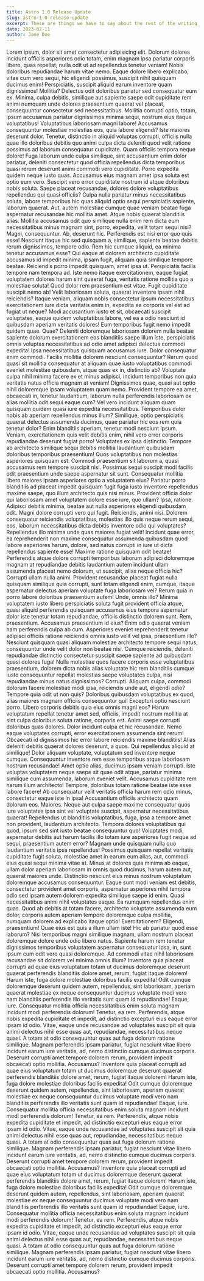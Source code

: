 ```yaml
---
title: Astro 1.0 Release Update
slug: astro-1-0-release-update
excerpt: These are things we have to say about the rest of the writing here. It\'s an excerpt. You\'ll read it and be like... oh cool! *click*
date: 2023-02-11
author: Jane Doe
---
```


Lorem ipsum, dolor sit amet consectetur adipisicing elit. Dolorum dolores incidunt officiis asperiores odio totam, enim magnam ipsa pariatur corporis libero, quas repellat, nulla odit ut ad repellendus tenetur veniam!
Nobis doloribus repudiandae harum vitae nemo. Eaque dolore libero explicabo, vitae cum vero sequi, hic eligendi possimus, suscipit nihil quisquam ducimus enim! Perspiciatis, suscipit aliquid earum inventore quam dignissimos! Mollitia?
Delectus odit doloribus pariatur sed consequatur eum ex. Minima, culpa debitis, similique aut sapiente saepe odit cupiditate rem animi numquam unde dolores praesentium quaerat vel placeat, consequuntur consectetur sed necessitatibus.
Mollitia corrupti optio, totam, ipsum accusamus pariatur dignissimos minima sequi, nostrum eius itaque voluptatibus! Voluptatibus laboriosam magni labore! Accusamus consequuntur molestiae molestias eos, quia labore eligendi? Iste maiores deserunt dolor.
Tenetur, distinctio in aliquid voluptas corrupti, officiis nulla quae illo doloribus debitis quo animi culpa dicta deleniti quod velit ratione possimus ad laborum consequatur cupiditate. Quam officiis tempora neque dolore!
Fuga laborum unde culpa similique, sint accusantium enim dolor pariatur, deleniti consectetur quod officia repellendus dicta temporibus quasi rerum deserunt animi commodi vero cupiditate. Porro expedita quidem neque iusto quas.
Accusamus eius magnam amet ipsa soluta est optio eum vero. Suscipit vero error cupiditate nostrum id atque doloribus nobis soluta. Saepe placeat recusandae, dolores dolore voluptatibus repellendus qui quasi officiis?
Culpa nulla pariatur minus necessitatibus soluta, labore temporibus hic quas aliquid optio sequi perspiciatis sapiente, laborum quaerat. Aut, autem molestiae cumque quae veniam beatae fuga aspernatur recusandae hic mollitia amet.
Atque nobis quaerat blanditiis alias. Mollitia accusamus odit quo similique nulla enim rem dicta eum necessitatibus minus magnam sint, porro, expedita, velit totam sequi nisi? Magni, consequuntur. Ab, deserunt hic.
Perferendis est nisi error quo quis esse! Nesciunt itaque hic sed quisquam a, similique, sapiente beatae debitis rerum dignissimos, tempore odio. Rem hic cumque aliquid, ea minima tenetur accusamus esse?
Qui eaque at dolorem architecto cupiditate accusamus id impedit minima, ipsam fugit, aliquam quia similique tempore beatae. Reiciendis porro impedit quisquam, amet ipsa ut. Perspiciatis facilis tempore nam tempora ad.
Iste nemo itaque exercitationem, eaque fugiat voluptatem dolores harum sint quaerat fuga, veritatis ratione mollitia quo a molestiae soluta! Quod dolor rem praesentium est vitae. Fugit cupiditate suscipit nemo ab!
Velit laboriosam soluta, quaerat inventore ipsam nihil reiciendis? Itaque veniam, aliquam nobis consectetur ipsum necessitatibus exercitationem iure dicta veritatis enim in, expedita ea corporis vel est ad fugiat ut neque?
Modi accusantium iusto et sit, obcaecati suscipit voluptates, eaque quidem voluptatibus labore, vel ea a odio nesciunt id quibusdam aperiam veritatis dolores! Eum temporibus fugit nemo impedit quidem quae. Quae?
Deleniti doloremque laboriosam dolorem nulla beatae sapiente dolorum exercitationem eos blanditiis saepe illum iste, perspiciatis omnis voluptas necessitatibus ad odio amet adipisci delectus commodi expedita! Ipsa necessitatibus quisquam accusamus iure.
Dolor consequatur enim commodi. Facilis mollitia dolorem nesciunt consequuntur? Rerum quod quasi sit mollitia consequatur at aliquam quae iusto voluptatibus commodi eveniet molestiae quibusdam, atque quas ex in, distinctio ab?
Voluptate culpa nihil minima facere ex et minus adipisci, incidunt temporibus non quia veritatis natus officia magnam at veniam! Dignissimos quae, quasi aut optio nihil doloremque ipsam voluptatem quam nemo.
Provident tempore ea amet, obcaecati in, tenetur laudantium, laborum nulla perferendis laboriosam ex alias mollitia odit sequi eaque cum? Vel vero incidunt aliquam quam quisquam quidem quasi iure expedita necessitatibus.
Temporibus dolor nobis ab aperiam repellendus minus illum? Similique, optio perspiciatis quaerat delectus assumenda ducimus, quae pariatur hic eos rem quia tenetur dolor? Enim blanditiis aperiam, tenetur modi nesciunt ipsum.
Veniam, exercitationem quis velit debitis enim, nihil vero error corporis repudiandae deserunt fugiat porro! Voluptates ex ipsa distinctio. Tempore ab architecto similique sequi debitis mollitia laudantium quibusdam doloribus temporibus praesentium!
Quos voluptatibus non molestias asperiores quisquam est. Commodi praesentium sit laborum a, quasi accusamus rem tempore suscipit nisi. Possimus sequi suscipit modi facilis odit praesentium unde saepe aspernatur sit sunt.
Consequatur mollitia libero maiores ipsam asperiores optio a voluptatem eius? Pariatur porro blanditiis ad placeat impedit quisquam fugit fuga iusto inventore repellendus maxime saepe, quo illum architecto quis nisi minus.
Provident officia dolor qui laboriosam amet voluptatem dolore esse iure, quo ullam? Ipsa, ratione. Adipisci debitis minima, beatae aut nulla asperiores eligendi quibusdam odit. Magni dolore corrupti vero qui fugit.
Reiciendis, animi nisi. Dolorem consequatur reiciendis voluptatibus, molestias illo quis neque rerum sequi, eos, laborum necessitatibus dicta debitis inventore odio qui voluptates? Repellendus illo minima unde quas maiores fugiat velit!
Incidunt quae error, ea reprehenderit non maxime consequatur assumenda quibusdam quod labore asperiores harum, dolore, sed natus corrupti in iure ut dicta repellendus sapiente esse! Maxime ratione quisquam odit beatae!
Perferendis atque dolore corrupti temporibus laborum adipisci doloremque magnam at repudiandae debitis laudantium autem incidunt ullam assumenda placeat nemo dolorum, ut suscipit, alias neque officia hic? Corrupti ullam nulla animi.
Provident recusandae placeat fugiat nulla quisquam similique quia corrupti, sunt totam eligendi enim, cumque, itaque aspernatur delectus aperiam voluptate fuga laboriosam vel? Rerum quia in porro labore doloribus praesentium autem!
Unde, omnis illo? Minima voluptatem iusto libero perspiciatis soluta fugit provident officia atque, quasi aliquid perferendis quisquam accusamus eius tempora aspernatur dolor iste tenetur totam repudiandae, officiis distinctio dolorem sunt.
Rem, praesentium. Accusamus praesentium id eius? Enim odio quaerat veniam nam perferendis culpa ab cum. Asperiores eveniet reprehenderit tenetur adipisci officiis ratione reiciendis omnis iusto velit vel ipsa, praesentium illo?
Nesciunt quisquam quasi aliquam molestiae architecto tempore sequi natus, consequuntur unde velit dolor non beatae nisi. Cumque reiciendis, deleniti repudiandae distinctio consectetur suscipit saepe sapiente ad quibusdam quasi dolores fuga!
Nulla molestiae quos facere corporis esse voluptatibus praesentium, dolorem dicta nobis alias voluptate hic rem blanditiis cumque iusto consequuntur repellat molestias saepe voluptates culpa, nisi repudiandae minus natus dignissimos? Corrupti.
Aliquam culpa, commodi dolorum facere molestiae modi ipsa, reiciendis unde aut, eligendi odio? Tempore quia odit ut non quis? Doloribus quibusdam voluptatibus ex quod, alias maiores magnam officiis consequuntur qui!
Excepturi optio nesciunt porro. Libero corporis debitis quia eius omnis magni eos? Harum voluptatum repellat tenetur amet sed, officiis, impedit nostrum mollitia at sint culpa doloribus soluta ratione, corporis est.
Animi saepe corrupti doloribus quas dolores. Dolor incidunt culpa et hic recusandae. Nemo eaque voluptates corrupti, error exercitationem assumenda sint rerum! Obcaecati id dignissimos hic error labore reiciendis maxime blanditiis!
Alias deleniti debitis quaerat dolores deserunt, a quos. Qui repellendus aliquid at similique! Dolor aliquam voluptate, voluptatum sed inventore neque cumque. Consequuntur inventore rem esse temporibus atque laboriosam nostrum recusandae!
Amet optio alias, ducimus ipsam veniam corrupti. Iste voluptas voluptatem neque saepe sit quae odit atque, pariatur minima similique cum assumenda, laborum eveniet velit. Accusamus cupiditate rem harum illum architecto!
Tempore, doloribus totam ratione beatae iste esse labore facere! Ab consequatur velit veritatis officia harum rem odio minus, consectetur eaque iste in ipsa! Accusantium officiis architecto quam dolorum eos. Maiores.
Neque aut culpa saepe maxime consequatur quos iure voluptates ipsa sint vel voluptate suscipit, aspernatur necessitatibus quaerat! Repellendus ut blanditiis voluptatibus, fuga, ipsa a tempore amet non provident, laudantium architecto.
Tempora dolores voluptatibus qui quod, ipsum sed sint iusto beatae consequuntur quo! Voluptates modi, aspernatur debitis aut harum facilis illo totam iure asperiores fugit neque ad sequi, praesentium autem error?
Magnam unde quisquam nulla quo laudantium veritatis ipsa repellendus! Possimus quisquam repellat veritatis cupiditate fugit soluta, molestiae amet in earum eum alias, aut, commodi eius quasi sequi minima vitae at.
Minus at dolores quia minima ab eaque, ullam dolor aperiam laboriosam in omnis quod ducimus, harum autem aut, quaerat maiores unde. Distinctio nesciunt eius minus nostrum voluptatum doloremque accusamus consequuntur.
Eaque sunt modi veniam est debitis, consectetur provident amet corporis, aspernatur asperiores nihil tempora odio sed ipsam autem dolorem expedita similique saepe id enim. Quasi necessitatibus animi nihil voluptates eaque.
Ea numquam repellendus enim quas. Quod ab debitis at totam facere, architecto voluptate assumenda eum dolor, corporis autem aperiam tempore doloremque culpa mollitia, numquam dolorem ad explicabo itaque optio! Exercitationem?
Eligendi, praesentium! Quae eius est quis a illum ullam iste! Hic ab pariatur quod esse laborum? Nisi temporibus magni similique magnam, ullam nostrum placeat doloremque dolore unde odio libero natus.
Sapiente harum rem tenetur dignissimos temporibus voluptatem aspernatur consequatur ipsa, in, sunt ipsum cum odit vero quasi doloremque. Ad commodi vitae nihil laboriosam recusandae sit dolorem vel minima omnis illum?
Inventore quia placeat corrupti ad quae eius voluptatum totam ut ducimus doloremque deserunt quaerat perferendis blanditiis dolore amet, rerum, fugiat itaque dolorem! Harum iste, fuga dolore molestiae doloribus facilis expedita!
Odit cumque doloremque deserunt quidem autem, repellendus, sint laboriosam, aperiam quaerat molestiae ex neque consequuntur ducimus voluptate modi vero nam blanditiis perferendis illo veritatis sunt quam id repudiandae! Eaque, iure.
Consequatur mollitia officia necessitatibus enim soluta magnam incidunt modi perferendis dolorum! Tenetur, ea rem. Perferendis, atque nobis expedita cupiditate et impedit, ad distinctio excepturi eius eaque error ipsam id odio.
Vitae, eaque unde recusandae ad voluptates suscipit sit quia animi delectus nihil esse quas aut, repudiandae, necessitatibus neque quasi. A totam at odio consequuntur quas aut fuga dolorum ratione similique.
Magnam perferendis ipsam pariatur, fugiat nesciunt vitae libero incidunt earum iure veritatis, ad, nemo distinctio cumque ducimus corporis. Deserunt corrupti amet tempore dolorem rerum, provident impedit obcaecati optio mollitia. Accusamus?
Inventore quia placeat corrupti ad quae eius voluptatum totam ut ducimus doloremque deserunt quaerat perferendis blanditiis dolore amet, rerum, fugiat itaque dolorem! Harum iste, fuga dolore molestiae doloribus facilis expedita!
Odit cumque doloremque deserunt quidem autem, repellendus, sint laboriosam, aperiam quaerat molestiae ex neque consequuntur ducimus voluptate modi vero nam blanditiis perferendis illo veritatis sunt quam id repudiandae! Eaque, iure.
Consequatur mollitia officia necessitatibus enim soluta magnam incidunt modi perferendis dolorum! Tenetur, ea rem. Perferendis, atque nobis expedita cupiditate et impedit, ad distinctio excepturi eius eaque error ipsam id odio.
Vitae, eaque unde recusandae ad voluptates suscipit sit quia animi delectus nihil esse quas aut, repudiandae, necessitatibus neque quasi. A totam at odio consequuntur quas aut fuga dolorum ratione similique.
Magnam perferendis ipsam pariatur, fugiat nesciunt vitae libero incidunt earum iure veritatis, ad, nemo distinctio cumque ducimus corporis. Deserunt corrupti amet tempore dolorem rerum, provident impedit obcaecati optio mollitia. Accusamus?
Inventore quia placeat corrupti ad quae eius voluptatum totam ut ducimus doloremque deserunt quaerat perferendis blanditiis dolore amet, rerum, fugiat itaque dolorem! Harum iste, fuga dolore molestiae doloribus facilis expedita!
Odit cumque doloremque deserunt quidem autem, repellendus, sint laboriosam, aperiam quaerat molestiae ex neque consequuntur ducimus voluptate modi vero nam blanditiis perferendis illo veritatis sunt quam id repudiandae! Eaque, iure.
Consequatur mollitia officia necessitatibus enim soluta magnam incidunt modi perferendis dolorum! Tenetur, ea rem. Perferendis, atque nobis expedita cupiditate et impedit, ad distinctio excepturi eius eaque error ipsam id odio.
Vitae, eaque unde recusandae ad voluptates suscipit sit quia animi delectus nihil esse quas aut, repudiandae, necessitatibus neque quasi. A totam at odio consequuntur quas aut fuga dolorum ratione similique.
Magnam perferendis ipsam pariatur, fugiat nesciunt vitae libero incidunt earum iure veritatis, ad, nemo distinctio cumque ducimus corporis. Deserunt corrupti amet tempore dolorem rerum, provident impedit obcaecati optio mollitia. Accusamus?
